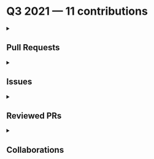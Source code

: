 # Q3 2021 — 11 contributions

<details>
  <summary><h2>Pull Requests</h2></summary>
<table style='width:100%; table-layout:fixed;'>
  <thead>
    <tr>
      <th style='width:5%;'>No.</th>
      <th style='width:20%;'>Project Name</th>
      <th style='width:20%;'>Title</th>
      <th style='width:35%;'>Description</th>
      <th style='width:20%;'>Date</th>
    </tr>
  </thead>
  <tbody>
    <tr>
      <td>1.</td>
      <td>Virtual-Coffee/virtualcoffee.io</td>
      <td><a href='https://github.com/Virtual-Coffee/virtualcoffee.io/pull/348'>Fix typo for YouTube link's markdown</a></td>
      <td>## Linked Issue

- closes #347 

## Description

Fix the YouTube link's markdown

## Methodology

</td>
      <td>2021-09-27</td>
    </tr>
    <tr>
      <td>2.</td>
      <td>Virtual-Coffee/VC-Community-Docs</td>
      <td><a href='https://github.com/Virtual-Coffee/VC-Community-Docs/pull/203'>Add tips to onboard volunteer notetaker</a></td>
      <td>As per @BekahHW's experience & thread on Slack about onboarding volunteer notetakers.

I suggest adding tips for the room leaders on how to onboard a volunteer notetaker while giving the intro.
</td>
      <td>2021-09-13</td>
    </tr>
    <tr>
      <td>3.</td>
      <td>Virtual-Coffee/virtualcoffee.io</td>
      <td><a href='https://github.com/Virtual-Coffee/virtualcoffee.io/pull/336'>Feature/add guide for VC prospective members</a></td>
      <td>## Linked Issue

#311 

## Description

Create and add the guide to joining VC for prospective/new members.

## Methodology



</td>
      <td>2021-09-11</td>
    </tr>
    <tr>
      <td>4.</td>
      <td>Virtual-Coffee/virtualcoffee.io</td>
      <td><a href='https://github.com/Virtual-Coffee/virtualcoffee.io/pull/325'>Add September newsletter</a></td>
      <td>## Linked Issue

#323 

## Description

Add September 2021 newsletter

## Methodology


</td>
      <td>2021-09-06</td>
    </tr>
    <tr>
      <td>5.</td>
      <td>Virtual-Coffee/virtualcoffee.io</td>
      <td><a href='https://github.com/Virtual-Coffee/virtualcoffee.io/pull/291'>Add August newsletter</a></td>
      <td>## Linked Issue

#282 

## Description

Add August 2021 newsletter

## Methodology



</td>
      <td>2021-08-12</td>
    </tr>
    <tr>
      <td>6.</td>
      <td>Virtual-Coffee/virtualcoffee.io</td>
      <td><a href='https://github.com/Virtual-Coffee/virtualcoffee.io/pull/274'>Add July newsletter</a></td>
      <td>## Linked Issue

#267 

## Description

Add July 2021 newsletter

## Methodology

</td>
      <td>2021-07-05</td>
    </tr>
  </tbody>
</table>
</details>

<details>
  <summary><h2>Issues</h2></summary>
<table style='width:100%; table-layout:fixed;'>
  <thead>
    <tr>
      <th style='width:5%;'>No.</th>
      <th style='width:20%;'>Project Name</th>
      <th style='width:20%;'>Title</th>
      <th style='width:35%;'>Description</th>
      <th style='width:20%;'>Date</th>
    </tr>
  </thead>
  <tbody>
    <tr>
      <td>1.</td>
      <td>Virtual-Coffee/virtualcoffee.io</td>
      <td><a href='https://github.com/Virtual-Coffee/virtualcoffee.io/issues/347'>Typo of markdown in Guide To VC</a></td>
      <td>### Is there an existing issue for this?

- [X] I have searched the existing issues

### What happened?

There is a typo in the markdown to the link to YouTube.

![typo-markdown](https://user-images.githubusercontent.com/45172775/134976865-5300c63e-5bcf-4d5a-8f78-9280e301c626.jpg)
.

### Steps To Reproduce

Go to [Virtual Coffee Events](https://virtualcoffee.io/member-resources/guide-to-vc/#virtual-coffee-events), in the Lightning Talks session.

### What browsers are you seeing the problem on?

_No response_

### Environment

_No response_

### Anything else?

I would like to be assigned to tackle this issue.

### Code of Conduct

- [X] I've read the Code of Conduct and understand my responsibilities as a member of the Virtual Coffee community</td>
      <td>2021-09-27</td>
    </tr>
    <tr>
      <td>2.</td>
      <td>Virtual-Coffee/virtualcoffee.io</td>
      <td><a href='https://github.com/Virtual-Coffee/virtualcoffee.io/issues/317'>Install and Run link in CONTRIBUTING.md goes nowhere </a></td>
      <td>### Is there an existing issue for this?

- [X] I have searched the existing issues

### What happened?

In the [Table of Contents section in CONTRIBUTING.md](https://github.com/Virtual-Coffee/virtualcoffee.io/blob/main/CONTRIBUTING.md#table-of-contents), the link to "Install and Run" (see attached screenshot) goes nowhere.
It's because that link changed to "[Local development](https://github.com/Virtual-Coffee/virtualcoffee.io/blob/main/CONTRIBUTING.md#local-development)".

This would be a good first issue for those who start to get their hands wet in open source!

<hr/>


![table-of-contents](https://user-images.githubusercontent.com/45172775/132096902-74c3c6fa-e528-454a-b38e-c4aa00027cc0.jpg)



### Steps To Reproduce

_No response_

### What browsers are you seeing the problem on?

_No response_

### Environment

```markdown
- OS:
- Node:
- yarn:
```


### Anything else?

_No response_

### Code of Conduct

- [X] I've read the Code of Conduct and understand my responsibilities as a member of the Virtual Coffee community</td>
      <td>2021-09-04</td>
    </tr>
  </tbody>
</table>
</details>

<details>
  <summary><h2>Reviewed PRs</h2></summary>
No contribution in this quarter.
</details>

<details>
  <summary><h2>Collaborations</h2></summary>
<table style='width:100%; table-layout:fixed;'>
  <thead>
    <tr>
      <th style='width:5%;'>No.</th>
      <th style='width:20%;'>Project Name</th>
      <th style='width:20%;'>Title</th>
      <th style='width:35%;'>Description</th>
      <th style='width:20%;'>Date</th>
    </tr>
  </thead>
  <tbody>
    <tr>
      <td>1.</td>
      <td>Virtual-Coffee/virtualcoffee.io</td>
      <td><a href='https://github.com/Virtual-Coffee/virtualcoffee.io/issues/310'>Add Slack channel guide to member resources</a></td>
      <td>### Is there an existing issue for this?

- [X] I have searched the existing issues

### Issue Context

We now have a [Member Resources section](https://virtualcoffee.io/member-resources/) on the site. The [Slack section](https://virtualcoffee.io/member-resources/guide-to-vc/#vc-slack) has a few interesting channels which is great, but we've always wanted a Slack channel guide. 


### Proposed solution

This should be a new page that is purely the channel guide. We can link to it from other sections, and it will show up in the index. We can model this after the Slack section of the VC Guide, or come up with some new styles.

### Alternatives Considered

_No response_

### Additional Resources

Here are all the current channels!

### ideas
**Purpose:** This *channel* is for sharing ideas with your team. It's a place for inspiration, eurekas, and fresh perspectives.
**Topic:** 

### random
**Purpose:** Unlock all the achievements
**Topic:** 

### announcements
**Purpose:** This *channel* is for announcements. Everyone is automatically added, so it’s a good place for you to reach your whole team.
**Topic:** This channel is for official VC announcements.

Code of Conduct: https://virtualcoffee.io/code-of-conduct/

### general
**Purpose:** 
**Topic:** 

### welcome
**Purpose:** In Slack, conversations are organized into *channels*. Like this one, which is a place for you and your teammates to say hello.
**Topic:** 

### team
**Purpose:** This *channel* is for you and your team. It’s a place for sharing updates, planning your week, and staying connected wherever you are.
**Topic:** 

### pairing
**Purpose:** find a partner to pair up on an issue, project, or just some conversation
**Topic:** 

### heavy
**Purpose:** 
**Topic:** 

### articles-and-resources
**Purpose:** A channel to drop useful articles and resources
**Topic:** 

### book-club
**Purpose:** VC Amazon Book Club
To join:

Edit
**Topic:** July/Aug book: “Turn the Ship Around!”
This week’s reading:
Part 4 - Clarity
Aug 23-29, Chapters 25-29 (29 pgs)

### job-hunt
**Purpose:** This is the place for your job hunt and our support for good work in tech.

External job postings are not vetted by Virtual Coffee maintainers, but posts and interactions in the VC space should adhere to the COC.
**Topic:** Jobs, Resumes, Interview….et al.

### happiness
**Purpose:** Just a place to post things that make you happy
**Topic:** Goats are nice.

### goals-and-wins
**Purpose:** 
**Topic:** discuss your goals for the week and celebrate your wins

### health-and-fitness
**Purpose:** 
**Topic:** 

### past-midnight
**Purpose:** a channel for insomniacs
**Topic:** The young and the restless.

### open-source
**Purpose:** Discuss ways to create and contribute to open-source projects
**Topic:** https://github.com/Virtual-Coffee/open-source
https://github.com/Virtual-Coffee/virtual-coffee.github.io

### frontend
**Purpose:** All things frontend. From bundlers to MDN
**Topic:** 

### help-and-pairing
**Purpose:** Judgement-free help zone.
**Topic:** A space to ask for and provide help. Members who provide office hours are in the pinned spreadsheet.

### codeland-discussion
**Purpose:** 
**Topic:** https://codelandconf.com/

### vc-events
**Purpose:** Check out the pinned messages for the Lunch &amp; Learn form and any other event-related forms :slightly_smiling_face:

Some of our events have their own channels for continual discussion, so be sure to check out what other channels we have goin
**Topic:** This channel is for announcements and discussion of both official Virtual Coffee events and member-lead events for VC members.

All official VC events appear on http://meetingplace.io|meetingplace.io, but for member-only official events, we'll drop...

### parenting
**Purpose:** 
**Topic:** 

### game-night
**Purpose:** Want to game with other VC'ers? It can be anything from a fun website, Catan Online or even something on Steam.
**Topic:** Want to game with other VC'er? Post here :smile:


### music
**Purpose:** 
**Topic:** Music is good.

### food
**Purpose:** Weekly Inspiration: Favorite breakfast dishes
**Topic:** Weekly Inspiration: Favorite vegetarian dishes! 

### feed
**Purpose:** 
**Topic:** 

### neurodiverse
**Purpose:** 
**Topic:** 

### find-partner
**Purpose:** Looking for a long term partner on a technical project/idea? Looking to work with someone to help actualize their idea? This is the place to share!
**Topic:** 

### politics
**Purpose:** 
**Topic:** Code of Conduct: https://virtualcoffee.io/code-of-conduct/

### lgbtq-plus
**Purpose:** A compassionate space where people can feel comfortable expressing their gender and sexual identities, and discussing issues in the space. Here to meet and love each other as we truly are.
**Topic:** :rainbow-flag: :nerd_face: :heart:

### apple-stuff
**Purpose:** 
**Topic:** 

### humor
**Purpose:** Humor that embraces the Virtual Coffee COC, like 999%.
**Topic:** 

### hacktoberfest-contributor
**Purpose:** A channel for discussion of all things Hacktoberfest. Talk about what you're working on, questions you have, or any other ideas you have. I
**Topic:** 

### tech-interview-study-group
**Purpose:** A group made for Virtual Coffee members who may need help studying for technical interviews to come together, ask questions, maybe run study sessions and generally help each other interview and get the job!!
**Topic:** :sparkles:July’s theme: Interviews!
:calendar: Upcoming Special guests: Kevin Truong July 12
:question: Mock Interview @U01CE1F1XQ8 July 14 lead by @U01JXQGMSUC

### apple
**Purpose:** temp channel for apple event
**Topic:** 

### region-europe
**Purpose:** 
**Topic:** 

### code-challenges
**Purpose:** Let's solve a coding challenge together!
**Topic:** Are you doing Exercism ( https://exercism.io/ ), CodeWars ( https://www.codewars.com/ ) or another code challenge? Yay!!

This channel is the perfect place to flex your skills, or ask for help :tada:

### event-chat
**Purpose:** 
**Topic:** 

### lightning-talks
**Purpose:** planning, decisions, details
**Topic:** 

### monthly-challenge
**Purpose:** https://virtualcoffee.io/monthlychallenges/july-2021/

Let's use check-ins to keep each other informed on our progress.
**Topic:** Monthly Challenge August 2021: Month of Healthy Habits!

This month's challenge is all about nourishing our bodies, minds, and spirits so that we can become healthier developers.

### consulting-and-freelancing
**Purpose:** Discuss business aspects of consulting, get support on client issues
**Topic:** 

### gifts
**Purpose:** 
**Topic:** 

### tech-products
**Purpose:** List your favorite software, learning resources, equipment—all of your tech go-to’s! Also highlight deals/sales and ask for recommendations here.
**Topic:** List your favorite software, learning resources, equipment—all of your tech go-to’s! Also highlight deals/sales and ask for recommendations here.

### new-channels
**Purpose:** A place to announce new channels or discuss channel organization or new channels. 
**Topic:** 

### spanish
**Purpose:** Come here to practice your Spanish language skills!
**Topic:** Come here to practice your Spanish language skills!

### content-creation
**Purpose:** Creating content about code, your journey into code, or anything else? We’re here to support you, offer feedback, and check out what you’ve created. It can be written, audio, video, or anything else!
**Topic:** Content you're creating. Questions about creating. A space for feedback. A place to organize VC  content-creation meet-ups.

### francophones
**Purpose:** 
**Topic:** 

### nye
**Purpose:** VC’s New Year’s Eve celebration event channel
**Topic:** VC’s New Year’s Eve celebration event channel

### add-new-channel
**Purpose:** Discuss or announce new channel additions
**Topic:** 

### sportsball
**Purpose:** nerds that the cool kids mostly left alone
**Topic:** 

### external-events
**Purpose:** Announce non-VC-affiliated tech events here!
**Topic:** Announce non-VC-affiliated tech events here! When sharing a conference, include if it’s free and any scholarship opportunities if not. Please be mindful to post events that share the spirit of authenticity, community, and inclusion that VC embraces.

### i-love-plants
**Purpose:** For plant parents!
**Topic:** A place for plant parents to trade tips or those that merely respect plants to hang out and take it all in

### lightning-talk-mentors
**Purpose:** For mentors to chat through their experiences and ask each other questions. 
**Topic:** 

### accessibility
**Purpose:** Questions, comments, tips, answers about a11y for accessibility.
**Topic:** 

### machine-learning
**Purpose:** machine learning, statistics, linguistics
**Topic:** 

### wordpress
**Purpose:** A place to discuss all things WordPress
**Topic:** 

### mental-health
**Purpose:** Sharing status, approaches, intentionally listening. 
**Topic:** 

### indie-startup-hackers
**Purpose:** For indie hackers, startups, bootstrappers and side projects
**Topic:** Indie hackers, bootstrappers and founders unite! Any and all questions on creating your own gig welcome.
May your MRR necessitate the frequent posting of screenshots: @U014DKGQHA9

### co-working-room

Virtual Coffee’s Co-Working Room. Always open.

Please abide by our Code of Conduct:
https://virtualcoffee.io/code-of-conduct/
**Topic:** 

### making-stuff
**Purpose:** A place to share things you make! Hobbies, crafts, costumes, woodworking, or anything else IRL!
**Topic:** 

### overheard-quotes
**Purpose:** 
**Topic:** 

### manga-anime
**Purpose:** Nerds unite. Inclusive space to discuss your favourite manga, anime, etc. Please use the #spoiler tag when starting threads about new releases, chapters etc. As with all other spaces in the Slack, we remain respectful and kind here. No NSFW content.
**Topic:** 

### coffee
**Purpose:** the dirty bean water channel
**Topic:** beans, beans, beans, the magical fruit.

### gratitude
**Purpose:** a channel dedicated to shoutouts &amp; kind words
**Topic:** 

### cybersecurity
**Purpose:** A place to discuss all things related to cybersecurity
**Topic:** 

### big-energy
**Purpose:** Go get it
**Topic:** 

### just-javascript
**Purpose:** support, co-learning, chat about Just JavaScript
**Topic:** 

### san-diego
**Purpose:** Planning local San Diego VC meetup
**Topic:** 
react_devtools_backend.js:4049:25


### Code of Conduct

- [X] I've read the Code of Conduct and understand my responsibilities as a member of the Virtual Coffee community</td>
      <td>2021-09-10</td>
    </tr>
    <tr>
      <td>2.</td>
      <td>Virtual-Coffee/virtualcoffee.io</td>
      <td><a href='https://github.com/Virtual-Coffee/virtualcoffee.io/issues/282'>Put August Newsletter on the site</a></td>
      <td>## Issue Context

Every month, we try to get the newsletter up on the site within a week of sending it out. Currently, we're moving them over "by hand."

You can look at the existing newsletters ( src > newsletter > issues) as a kind of template. The sections are all the same. The content needs updated, and sometimes that changes the way things look, for example, your list may have fewer items.
Steps to update

You can look at the existing newsletters ( src > newsletter > issues) as a kind of template. The sections are all the same. The content needs updated, and sometimes that changes the way things look, for example, your list may have fewer items

- In the code base, navigate to src > newsletter > issues and create a new file 2021-08.njk
- Add the latest issue using the format from the past issues.

If you have questions, please let us know. We're up for pairing if anyone wants to walk through this!
</td>
      <td>2021-08-12</td>
    </tr>
    <tr>
      <td>3.</td>
      <td>Virtual-Coffee/virtualcoffee.io</td>
      <td><a href='https://github.com/Virtual-Coffee/virtualcoffee.io/issues/267'>Add July Newsletter to site</a></td>
      <td>## Issue Context

Every month, we try to get the newsletter up on the site within a week of sending it out. Currently, we're moving them over "by hand."

You can look at the existing newsletters ( src > newsletter > issues) as a kind of template. The sections are all the same. The content needs updated, and sometimes that changes the way things look, for example, your list may have fewer items.
Steps to update

You can look at the existing newsletters ( src > newsletter > issues) as a kind of template. The sections are all the same. The content needs updated, and sometimes that changes the way things look, for example, your list may have fewer items

- In the code base, navigate to src > newsletter > issues and create a new file 2021-07.njk
- If you don't get the newsletter, you can use this link to check out the current issue for content to update.
- Add the latest issue using the format from the past issues.

If you have questions, please let us know. We're up for pairing if anyone wants to walk through this!
</td>
      <td>2021-08-07</td>
    </tr>
  </tbody>
</table>
</details>

